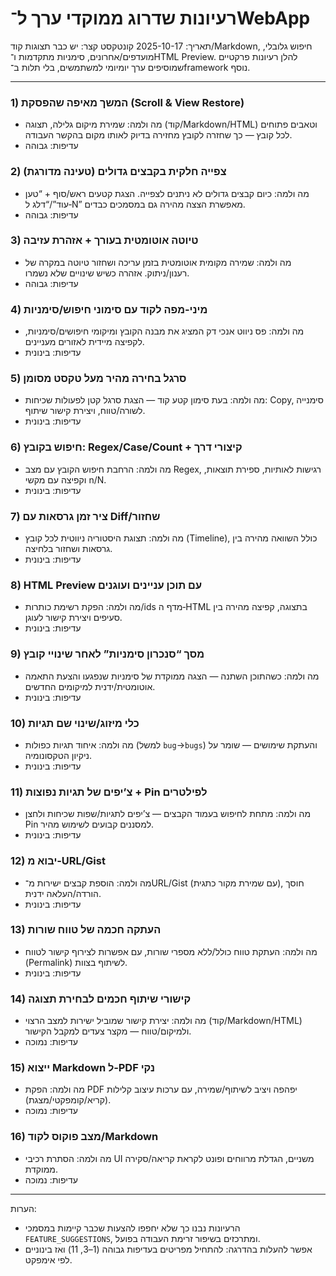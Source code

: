 # רעיונות שדרוג ממוקדי ערך ל־WebApp

תאריך: 2025-10-17
קונטקסט קצר: יש כבר תצוגות קוד/Markdown, חיפוש גלובלי, מועדפים/אחרונים, סימניות מתקדמות ו־HTML Preview. להלן רעיונות פרקטיים שמוסיפים ערך יומיומי למשתמשים, בלי תלות ב־framework נוסף.

---

### 1) המשך מאיפה שהפסקת (Scroll & View Restore)
- מה ולמה: שמירת מיקום גלילה, תצוגה (קוד/Markdown/HTML) וטאבים פתוחים לכל קובץ — כך שחזרה לקובץ מחזירה בדיוק לאותו מקום בהקשר העבודה.
- עדיפות: גבוהה

### 2) צפייה חלקית בקבצים גדולים (טעינה מדורגת)
- מה ולמה: כיום קבצים גדולים לא ניתנים לצפייה. הצגת קטעים ראש/סוף + “טען עוד”/“דלג ל‑N” מאפשרת הצצה מהירה גם במסמכים כבדים.
- עדיפות: גבוהה

### 3) טיוטה אוטומטית בעורך + אזהרת עזיבה
- מה ולמה: שמירה מקומית אוטומטית בזמן עריכה ושחזור טיוטה במקרה של רענון/ניתוק. אזהרה כשיש שינויים שלא נשמרו.
- עדיפות: גבוהה

### 4) מיני‑מפה לקוד עם סימוני חיפוש/סימניות
- מה ולמה: פס ניווט אנכי דק המציג את מבנה הקובץ ומיקומי חיפושים/סימניות, לקפיצה מיידית לאזורים מעניינים.
- עדיפות: בינונית

### 5) סרגל בחירה מהיר מעל טקסט מסומן
- מה ולמה: בעת סימון קטע קוד — הצגת סרגל קטן לפעולות שכיחות: Copy, סימנייה לשורה/טווח, ויצירת קישור שיתוף.
- עדיפות: בינונית

### 6) חיפוש בקובץ: Regex/Case/Count + קיצורי דרך
- מה ולמה: הרחבת חיפוש הקובץ עם מצב Regex, רגישות לאותיות, ספירת תוצאות, וקפיצה עם מקשי n/N.
- עדיפות: בינונית

### 7) ציר זמן גרסאות עם Diff/שחזור
- מה ולמה: תצוגת היסטוריה ניווטית לכל קובץ (Timeline), כולל השוואה מהירה בין גרסאות ושחזור בלחיצה.
- עדיפות: בינונית

### 8) HTML Preview עם תוכן עניינים ועוגנים
- מה ולמה: הפקת רשימת כותרות/ids מדף ה‑HTML בתצוגה, קפיצה מהירה בין סעיפים ויצירת קישור לעוגן.
- עדיפות: בינונית

### 9) מסך “סנכרון סימניות” לאחר שינויי קובץ
- מה ולמה: כשהתוכן השתנה — הצגה ממוקדת של סימניות שנפגעו והצעת התאמה אוטומטית/ידנית למיקומים החדשים.
- עדיפות: בינונית

### 10) כלי מיזוג/שינוי שם תגיות
- מה ולמה: איחוד תגיות כפולות (למשל `bug`→`bugs`) והעתקת שימושים — שומר על ניקיון הטקסונומיה.
- עדיפות: בינונית

### 11) צ’יפים של תגיות נפוצות + Pin לפילטרים
- מה ולמה: מתחת לחיפוש בעמוד הקבצים — צ’יפים לתגיות/שפות שכיחות ולחצן Pin למסננים קבועים לשימוש מהיר.
- עדיפות: בינונית

### 12) יבוא מ‑URL/Gist
- מה ולמה: הוספת קבצים ישירות מ־URL/Gist (עם שמירת מקור כתגית), חוסך הורדה/העלאה ידנית.
- עדיפות: בינונית

### 13) העתקה חכמה של טווח שורות
- מה ולמה: העתקת טווח כולל/ללא מספרי שורות, עם אפשרות לצירוף קישור לטווח (Permalink) לשיתוף בצוות.
- עדיפות: בינונית

### 14) קישורי שיתוף חכמים לבחירת תצוגה
- מה ולמה: יצירת קישור שמוביל ישירות למצב הרצוי (קוד/Markdown/HTML) ולמיקום/טווח — מקצר צעדים למקבל הקישור.
- עדיפות: נמוכה

### 15) ייצוא Markdown ל‑PDF נקי
- מה ולמה: הפקת PDF יפהפה ויציב לשיתוף/שמירה, עם ערכות עיצוב קלילות (קריא/קומפקטי/מצגת).
- עדיפות: נמוכה

### 16) מצב פוקוס לקוד/Markdown
- מה ולמה: הסתרת רכיבי UI משניים, הגדלת מרווחים ופונט לקראת קריאה/סקירה ממוקדת.
- עדיפות: נמוכה

---

הערות:
- הרעיונות נבנו כך שלא יחפפו להצעות שכבר קיימות במסמכי `FEATURE_SUGGESTIONS`, ומתרכזים בשיפור זרימת העבודה בפועל.
- אפשר להעלות בהדרגה: להתחיל מפריטים בעדיפות גבוהה (1–3, 11) ואז בינוניים לפי אימפקט.
